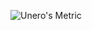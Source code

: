 ![Unero's Metric](https://metrics.lecoq.io/un-ro?template=classic&languages=1&isocalendar=1&isocalendar.duration=half-year&config.timezone=Asia%2FJakarta)